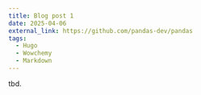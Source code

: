 ```yaml
---
title: Blog post 1
date: 2025-04-06
external_link: https://github.com/pandas-dev/pandas
tags:
  - Hugo
  - Wowchemy
  - Markdown
---
```


tbd.

<!--more-->
